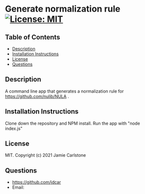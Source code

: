 # Generate normalization rule [![License: MIT](https://img.shields.io/badge/License-MIT-yellow.svg)](https://opensource.org/licenses/MIT)
## Table of Contents
* [Description](#description)
* [Installation Instructions](#installation-instructions)
* [License](#license)
* [Questions](#questions)
## Description
A command line app that generates a normalization rule for https://github.com/nulib/NULA .
## Installation Instructions
Clone down the repository and NPM install. Run the app with "node index.js"
## License
MIT. Copyright (c) 2021 Jamie Carlstone
## Questions
* https://github.com/jdcar
* Email: 